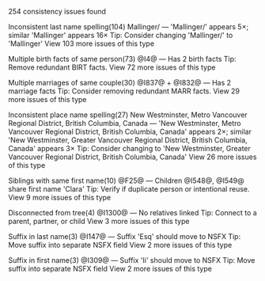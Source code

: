 254 consistency issues found

Inconsistent last name spelling(104)
Mallinger/ — 'Mallinger/' appears 5×; similar 'Mallinger' appears 16×
Tip: Consider changing 'Mallinger/' to 'Mallinger'
View 103 more issues of this type

Multiple birth facts of same person(73)
@I4@ — Has 2 birth facts
Tip: Remove redundant BIRT facts.
View 72 more issues of this type

Multiple marriages of same couple(30)
@I837@ + @I832@ — Has 2 marriage facts
Tip: Consider removing redundant MARR facts.
View 29 more issues of this type

Inconsistent place name spelling(27)
New Westminster, Metro Vancouver Regional District, British Columbia, Canada — 'New Westminster, Metro Vancouver Regional District, British Columbia, Canada' appears 2×; similar 'New Westminster, Greater Vancouver Regional District, British Columbia, Canada' appears 3×
Tip: Consider changing to 'New Westminster, Greater Vancouver Regional District, British Columbia, Canada'
View 26 more issues of this type

Siblings with same first name(10)
@F25@ — Children @I548@, @I549@ share first name 'Clara'
Tip: Verify if duplicate person or intentional reuse.
View 9 more issues of this type

Disconnected from tree(4)
@I1300@ — No relatives linked
Tip: Connect to a parent, partner, or child
View 3 more issues of this type

Suffix in last name(3)
@I147@ — Suffix 'Esq' should move to NSFX
Tip: Move suffix into separate NSFX field
View 2 more issues of this type

Suffix in first name(3)
@I309@ — Suffix 'Ii' should move to NSFX
Tip: Move suffix into separate NSFX field
View 2 more issues of this type